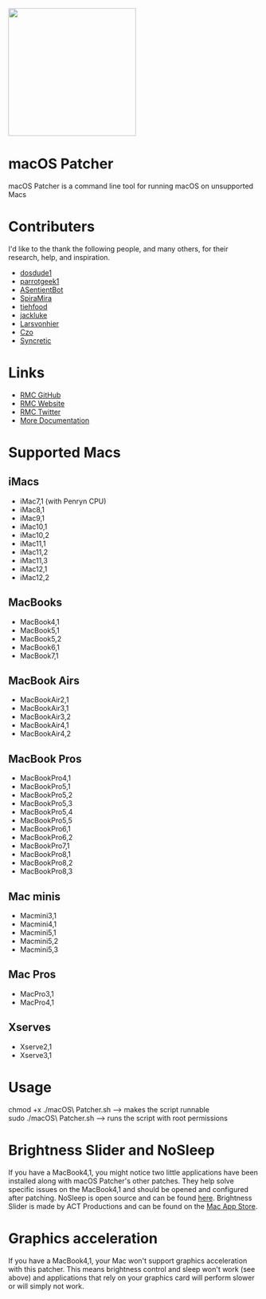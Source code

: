 <img src="https://github.com/rmc-team/macos-patcher/raw/master-3.0/MacBook.png" width="256">

# macOS Patcher
macOS Patcher is a command line tool for running macOS on unsupported Macs

# Contributers
I'd like to the thank the following people, and many others, for their research, help, and inspiration.
- [dosdude1](https://forums.macrumors.com/members/669685/)
- [parrotgeek1](https://forums.macrumors.com/members/1033441/)
- [ASentientBot](https://forums.macrumors.com/members/1135186/)
- [SpiraMira](https://github.com/SpiraMira)
- [tiehfood](https://github.com/tiehfood)
- [jackluke](https://forums.macrumors.com/members/1133911/)
- [Larsvonhier](https://forums.macrumors.com/members/1041077/)
- [Czo](https://forums.macrumors.com/members/263182/)
- [Syncretic](https://forums.macrumors.com/members/1173816/)

# Links
- [RMC GitHub](https://github.com/rmc-team)
- [RMC Website](https://www.rmc-team.ch/)
- [RMC Twitter](https://twitter.com/_rmcteam)
- [More Documentation](https://www.rmc-team.ch/patcher)

# Supported Macs
## iMacs
-   iMac7,1 (with Penryn CPU)
-   iMac8,1
-   iMac9,1
-   iMac10,1
-   iMac10,2
-   iMac11,1
-   iMac11,2
-   iMac11,3
-   iMac12,1
-   iMac12,2
## MacBooks
-   MacBook4,1
-   MacBook5,1
-   MacBook5,2
-   MacBook6,1
-   MacBook7,1
## MacBook Airs
-   MacBookAir2,1
-   MacBookAir3,1
-   MacBookAir3,2
-   MacBookAir4,1
-   MacBookAir4,2
## MacBook Pros
-   MacBookPro4,1
-   MacBookPro5,1
-   MacBookPro5,2
-   MacBookPro5,3
-   MacBookPro5,4
-   MacBookPro5,5
-   MacBookPro6,1
-   MacBookPro6,2
-   MacBookPro7,1
-   MacBookPro8,1
-   MacBookPro8,2
-   MacBookPro8,3
## Mac minis
-   Macmini3,1
-   Macmini4,1
-   Macmini5,1
-   Macmini5,2
-   Macmini5,3
## Mac Pros
-   MacPro3,1
-   MacPro4,1
## Xserves
-   Xserve2,1
-   Xserve3,1

# Usage
chmod +x ./macOS\ Patcher.sh —> makes the script runnable  
sudo ./macOS\ Patcher.sh —> runs the script with root permissions  

# Brightness Slider and NoSleep
If you have a MacBook4,1, you might notice two little applications have been installed along with macOS Patcher's other patches. They help solve specific issues on the MacBook4,1 and should be opened and configured after patching. NoSleep is open source and can be found [here](https://github.com/integralpro/nosleep). Brightness Slider is made by ACT Productions and can be found on the [Mac App Store](http://itunes.apple.com/us/app/brightness-control/id456624497?ls=1&mt=12).

# Graphics acceleration
If you have a MacBook4,1, your Mac won't support graphics acceleration with this patcher. This means brightness control and sleep won't work (see above) and applications that rely on your graphics card will perform slower or will simply not work.